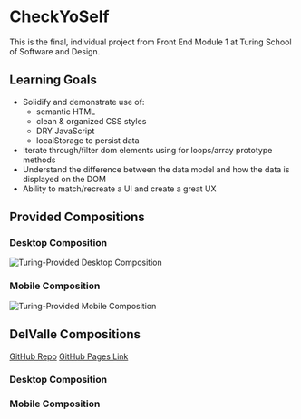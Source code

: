 # CheckYoSelf

This is the final, individual project from Front End Module 1 at Turing School of Software and Design. 

## Learning Goals
* Solidify and demonstrate use of: 
  * semantic HTML
  * clean & organized CSS styles
  * DRY JavaScript
  * localStorage to persist data
* Iterate through/filter dom elements using for loops/array prototype methods
* Understand the difference between the data model and how the data is displayed on the DOM
* Ability to match/recreate a UI and create a great UX

## Provided Compositions

### Desktop Composition
![Turing-Provided Desktop Composition](http://frontend.turing.io/assets/images/projects/check-yo-self/check-yo-self-01.jpg)

### Mobile Composition
![Turing-Provided Mobile Composition](http://frontend.turing.io/assets/images/projects/check-yo-self/check-yo-self-04.jpg)

## DelValle Compositions

[GitHub Repo](https://github.com/bld010/CheckYoSelf)
[GitHub Pages Link](https://bld010.github.io/CheckYoSelf/)

### Desktop Composition


### Mobile Composition
